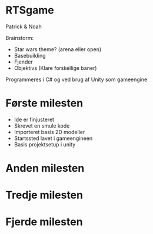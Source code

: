 # RTSgame

Patrick & Noah

Brainstorm:
- Star wars theme? (arena eller open)
- Basebuilding
- Fjender
- Objektivs (Klare forskellige baner)

Programmeres i C# og ved brug af Unity som gameengine

# Første milesten
- Ide er finjusteret
- Skrevet en smule kode
- Importeret basis 2D modeller
- Startssted lavet i gameengineen
- Basis projektsetup i unity

# Anden milesten

# Tredje milesten

# Fjerde milesten

